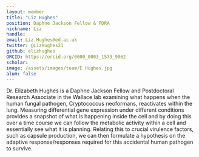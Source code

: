 ```yaml
---
layout: member
title: "Liz Hughes"
position: Daphne Jackson Fellow & PDRA
nickname: Liz
handle: 
email: Liz.Hughes@ed.ac.uk
twitter: @LizHughes21
github: elizhughes
ORCID: https://orcid.org/0000_0003_1573_9062
scholar: 
image: /assets/images/team/E Hughes.jpg
alum: false
---
```


Dr. Elizabeth Hughes is a Daphne Jackson Fellow and Postdoctoral Research Associate in the Wallace lab examining what happens when the human fungal pathogen, Cryptococcus neoformans, reactivates within the lung. Measuring differential gene expression under different conditions provides a snapshot of what is happening inside the cell and by doing this over a time course we can follow the metabolic activity within a cell and essentially see what it is planning. Relating this to crucial virulence factors, such as capsule production, we can then formulate a hypothesis on the adaptive response/responses required for this accidental human pathogen to survive. 
